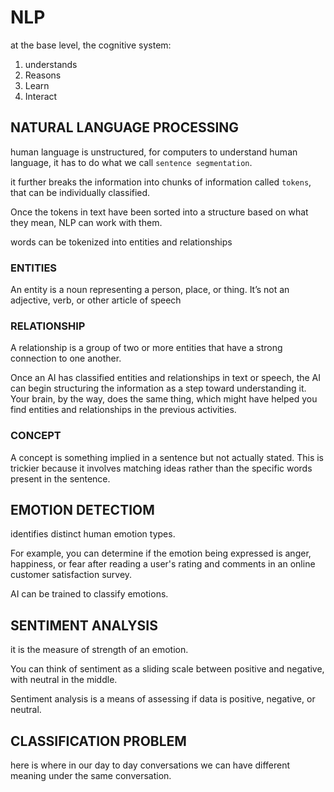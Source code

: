 # NLP

at the base level, the cognitive system:

1. understands
2. Reasons
3. Learn
4. Interact

## NATURAL LANGUAGE PROCESSING

human language is unstructured, for computers to understand human language, it has to do what we call `sentence segmentation`.

it further breaks the information into chunks of information called `tokens`, that can be individually classified.

Once the tokens in text have been sorted into a structure based on what they mean, NLP can work with them.

words can be tokenized into entities and relationships

### ENTITIES

An entity is a noun representing a person, place, or thing. It’s not an adjective, verb, or other article of speech

### RELATIONSHIP

A relationship is a group of two or more entities that have a strong connection to one another.

Once an AI has classified entities and relationships in text or speech, the AI can begin structuring the information as a step toward understanding it. Your brain, by the way, does the same thing, which might have helped you find entities and relationships in the previous activities.

### CONCEPT

A concept is something implied in a sentence but not actually stated. This is trickier because it involves matching ideas rather than the specific words present in the sentence.

## EMOTION DETECTIOM

identifies distinct human emotion types.

For example, you can determine if the emotion being expressed is anger, happiness, or fear after reading a user's rating and comments in an online customer satisfaction survey.

AI can be trained to classify emotions.

## SENTIMENT ANALYSIS

it is the measure of strength of an emotion.

You can think of sentiment as a sliding scale between positive and negative, with neutral in the middle.

Sentiment analysis is a means of assessing if data is positive, negative, or neutral.

## CLASSIFICATION PROBLEM

here is where in our day to day conversations we can have different meaning under the same conversation.